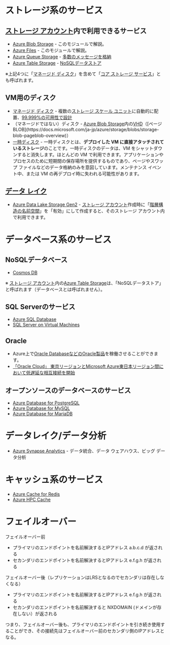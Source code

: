 # ストレージ系のサービス

## [ストレージ アカウント](https://docs.microsoft.com/ja-jp/azure/storage/common/storage-account-create?tabs=azure-portal)内で利用できるサービス
- [Azure Blob Storage](https://azure.microsoft.com/ja-jp/services/storage/blobs/) - このモジュールで解説。
- [Azure Files](https://azure.microsoft.com/ja-jp/services/storage/files/) - このモジュールで解説。
- [Azure Queue Storage](https://azure.microsoft.com/ja-jp/services/storage/queues/) - [多数のメッセージを格納](https://docs.microsoft.com/ja-jp/azure/storage/queues/storage-queues-introduction)
- [Azure Table Storage](https://azure.microsoft.com/ja-jp/services/storage/tables/) - [NoSQLデータストア](https://docs.microsoft.com/ja-jp/azure/cosmos-db/table-storage-overview)

※上記4つに「[マネージド ディスク](https://docs.microsoft.com/ja-jp/azure/virtual-machines/managed-disks-overview)」を含めて「[コア ストレージ サービス](https://docs.microsoft.com/ja-jp/azure/storage/common/storage-introduction#core-storage-services)」とも呼ばれます。

## VM用のディスク
- [マネージド ディスク](https://docs.microsoft.com/ja-jp/azure/virtual-machines/managed-disks-overview) - 複数の[ストレージ スケール ユニット](https://www.google.com/search?q=%E3%82%B9%E3%83%88%E3%83%AC%E3%83%BC%E3%82%B8%20%E3%82%B9%E3%82%B1%E3%83%BC%E3%83%AB%20%E3%83%A6%E3%83%8B%E3%83%83%E3%83%88)に自動的に配置、[99.999%の可用性で設計](https://docs.microsoft.com/ja-jp/azure/virtual-machines/managed-disks-overview)
- （マネージドではない）ディスク - [Azure Blob Storage](https://azure.microsoft.com/ja-jp/services/storage/blobs/)内の[VHD](https://docs.microsoft.com/ja-jp/previous-versions/windows/it-pro/windows-7/dd979539(v=ws.10)?redirectedfrom=msdn)（[ページBLOB](https://docs.microsoft.com/ja-jp/azure/storage/blobs/storage-blob-pageblob-overview)）
- [一時ディスク](https://docs.microsoft.com/ja-jp/azure/virtual-machines/managed-disks-overview#temporary-disk) - 一時ディスクとは、**デプロイした VM に直接アタッチされているストレージ**のことです。一時ディスクのデータは、VM をシャットダウンすると消失します。ほとんどの VM で利用できます。アプリケーションやプロセスのために短期間の保存場所を提供するものであり、ページやスワップ ファイルなどのデータ格納のみを意図しています。メンテナンス イベント中、または VM の再デプロイ時に失われる可能性があります。

## [データ レイク](https://www.google.com/search?q=%E3%83%87%E3%83%BC%E3%82%BF+%E3%83%AC%E3%82%A4%E3%82%AF)
- [Azure Data Lake Storage Gen2](https://azure.microsoft.com/ja-jp/services/storage/data-lake-storage/) - [ストレージ アカウント](https://docs.microsoft.com/ja-jp/azure/storage/common/storage-account-create?tabs=azure-portal)作成時に「[階層構造の名前空間](https://docs.microsoft.com/ja-jp/azure/storage/blobs/data-lake-storage-namespace)」を「有効」にして作成すると、そのストレージ アカウント内で利用できます。

# データベース系のサービス

## NoSQLデータベース
- [Cosmos DB](https://azure.microsoft.com/ja-jp/services/cosmos-db/)

※ [ストレージ アカウント](https://docs.microsoft.com/ja-jp/azure/storage/common/storage-account-create?tabs=azure-portal)内の[Azure Table Storage](https://azure.microsoft.com/ja-jp/services/storage/tables/)は、「NoSQLデータストア」と呼ばれます（データベースとは呼ばれません）。

## SQL Serverのサービス
  - [Azure SQL Database](https://azure.microsoft.com/ja-jp/services/sql-database/)
  - [SQL Server on Virtual Machines](https://azure.microsoft.com/ja-jp/services/virtual-machines/sql-server/)

## Oracle

- Azure上で[Oracle DatabaseなどのOracle製品](https://azure.microsoft.com/ja-jp/solutions/oracle/)を稼働させることができます。
- [「Oracle Cloud」 東京リージョンとMicrosoft Azure東日本リージョン間において低遅延な相互接続を開始](https://www.oracle.com/jp/corporate/pressrelease/jp20200508.html)

## オープンソースのデータベースのサービス
  - [Azure Database for PostgreSQL](https://azure.microsoft.com/ja-jp/services/postgresql/)
  - [Azure Database for MySQL](https://azure.microsoft.com/ja-jp/services/mysql/)
  - [Azure Database for MariaDB](https://azure.microsoft.com/ja-jp/services/mariadb/)

# データレイク/データ分析

- [Azure Synapse Analytics](https://azure.microsoft.com/ja-jp/services/synapse-analytics/) - データ統合、データ ウェアハウス、ビッグ データ分析

# キャッシュ系のサービス

- [Azure Cache for Redis](https://azure.microsoft.com/ja-jp/services/cache/)
- [Azure HPC Cache](https://azure.microsoft.com/ja-jp/services/hpc-cache/)

# フェイルオーバー

フェイルオーバー前
- プライマリのエンドポイントを名前解決するとIPアドレス a.b.c.d が返される
- セカンダリのエンドポイントを名前解決するとIPアドレス e.f.g.h が返される

フェイルオーバー後（レプリケーションはLRSとなるのでセカンダリは存在しなくなる）
- プライマリのエンドポイントを名前解決するとIPアドレス e.f.g.h が返される
- セカンダリのエンドポイントを名前解決すると NXDOMAIN (ドメインが存在しない）が返される

つまり、フェイルオーバー後も、プライマリのエンドポイントを引き続き使用することができ、その接続先はフェイルオーバー前のセカンダリ側のIPアドレスとなる。


